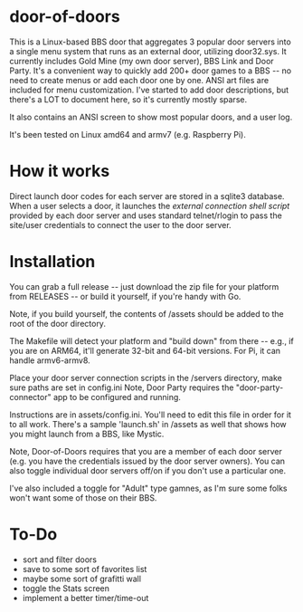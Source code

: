 # door-of-doors

This is a Linux-based BBS door that aggregates 3 popular door servers into a single menu system that runs as an external door, utilizing door32.sys. It currently includes Gold Mine (my own door server), BBS Link and Door Party. It's a convenient way to quickly add 200+ door games to a BBS -- no need to create menus or add each door one by one. ANSI art files are included for menu customization. I've started to add door descriptions, but there's a LOT to document here, so it's currently mostly sparse.

It also contains an ANSI screen to show most popular doors, and a user log.

It's been tested on Linux amd64 and armv7 (e.g. Raspberry Pi). 

# How it works

Direct launch door codes for each server are stored in a sqlite3 database. When a user selects a door, it launches the *external connection shell script* provided by each door server and uses standard telnet/rlogin to pass the site/user credentials to connect the user to the door server.

# Installation

You can grab a full release -- just download the zip file for your platform from RELEASES -- or build it yourself, if you're handy with Go.

Note, if you build yourself, the contents of /assets should be added to the root of the door directory.

The Makefile will detect your platform and "build down" from there -- e.g., if you are on ARM64, it'll generate 32-bit and 64-bit versions. For Pi, it can handle armv6-armv8.

Place your door server connection scripts in the /servers directory, make sure paths are set in config.ini Note, Door Party requires the "door-party-connector" app to be configured and running.

Instructions are in assets/config.ini. You'll need to edit this file in order for it to all work. 
There's a sample 'launch.sh' in /assets as well that shows how you might launch from a BBS, like Mystic.

Note, Door-of-Doors requires that you are a member of each door server (e.g. you have the credentials issued by the door server owners). You can also toggle individual door servers off/on if you don't use a particular one.

I've also included a toggle for "Adult" type gamnes, as I'm sure some folks won't want some of those on their BBS.

# To-Do

- sort and filter doors
- save to some sort of favorites list
- maybe some sort of grafitti wall
- toggle the Stats screen
- implement a better timer/time-out

